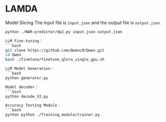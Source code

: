 # LAMDA

Model Slicing
The input file is `input.json` and the output file is `output.json`.

```bash
python ./NAR-predictor/dp2.py input.json output.json

LLM Fine-tuning：
```bash
git clone https://github.com/QwenLM/Qwen.git
cd Qwen
bash ./finetune/finetune_qlora_single_gpu.sh 

LLM Model Generation：
```bash
python generator.py

Model decoder：
```bash
python decode_V2.py

Accuracy Testing Module：
```bash
python python ./Training_module/trainer.py



